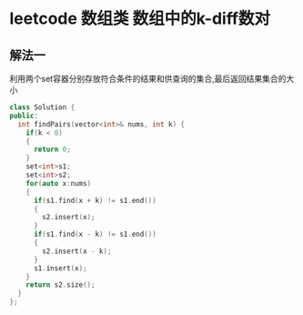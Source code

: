 # leetcode 数组类 数组中的k-diff数对

## 解法一

利用两个set容器分别存放符合条件的结果和供查询的集合,最后返回结果集合的大小

```c++
class Solution {
public:
  int findPairs(vector<int>& nums, int k) {
    if(k < 0)
    {
      return 0;
    }
    set<int>s1;
    set<int>s2;
    for(auto x:nums)
    {
      if(s1.find(x + k) != s1.end())
      {
        s2.insert(x);
      }
      if(s1.find(x - k) != s1.end())
      {
        s2.insert(x - k);
      }
      s1.insert(x);
    }
    return s2.size();
  }
};
```
